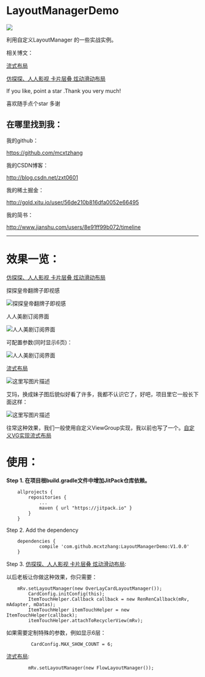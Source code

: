 # LayoutManagerDemo
[![](https://jitpack.io/v/mcxtzhang/LayoutManagerDemo.svg)](https://jitpack.io/#mcxtzhang/LayoutManagerDemo)

利用自定义LayoutManager 的一些实战实例。


相关博文：

[流式布局](http://blog.csdn.net/zxt0601/article/details/52956504)

[仿探探、人人影视 卡片层叠 炫动滑动布局](http://blog.csdn.net/zxt0601/article/details/52956504)

If you like, point a star .Thank you very much!

喜欢随手点个star 多谢

##  在哪里找到我：

我的github：

https://github.com/mcxtzhang

我的CSDN博客：

http://blog.csdn.net/zxt0601

我的稀土掘金：

http://gold.xitu.io/user/56de210b816dfa0052e66495

我的简书：

http://www.jianshu.com/users/8e91ff99b072/timeline
***


# 效果一览：


[仿探探、人人影视 卡片层叠 炫动滑动布局](http://blog.csdn.net/zxt0601/article/details/52956504)

探探皇帝翻牌子即视感

![探探皇帝翻牌子即视感](https://github.com/mcxtzhang/LayoutManagerDemo/blob/master/gifs/tantan.gif)

人人美剧订阅界面

![人人美剧订阅界面](https://github.com/mcxtzhang/LayoutManagerDemo/blob/master/gifs/renren.gif)

可配置参数(同时显示6页)：

![人人美剧订阅界面](https://github.com/mcxtzhang/LayoutManagerDemo/blob/master/gifs/tantan_6page.gif)


[流式布局](http://blog.csdn.net/zxt0601/article/details/52956504)

![这里写图片描述](https://github.com/mcxtzhang/FlowLayoutManager/blob/master/gifs/gif1)

艾玛，换成妹子图后貌似好看了许多，我都不认识它了，好吧，项目里它一般长下面这样：

![这里写图片描述](https://github.com/mcxtzhang/FlowLayoutManager/blob/master/gifs/gif2)

往常这种效果，我们一般使用自定义ViewGroup实现，我以前也写了一个。[自定义VG实现流式布局](http://blog.csdn.net/zxt0601/article/details/50533658)


# 使用：

**Step 1. 在项目根build.gradle文件中增加JitPack仓库依赖。**
```
    allprojects {
		repositories {
			...
			maven { url "https://jitpack.io" }
		}
	}
```
Step 2. Add the dependency
```
    dependencies {
	        compile 'com.github.mcxtzhang:LayoutManagerDemo:V1.0.0'
	}
```

Step 3.
[仿探探、人人影视 卡片层叠 炫动滑动布局](http://blog.csdn.net/zxt0601/article/details/52956504):

以后老板让你做这种效果，你只需要：
```
	mRv.setLayoutManager(new OverLayCardLayoutManager());
        CardConfig.initConfig(this);
        ItemTouchHelper.Callback callback = new RenRenCallback(mRv, mAdapter, mDatas);
        ItemTouchHelper itemTouchHelper = new ItemTouchHelper(callback);
        itemTouchHelper.attachToRecyclerView(mRv);
```

如果需要定制特殊的参数，例如显示6层：

```
		 CardConfig.MAX_SHOW_COUNT = 6;
```

[流式布局](http://blog.csdn.net/zxt0601/article/details/52956504):
```
        mRv.setLayoutManager(new FlowLayoutManager());
```
